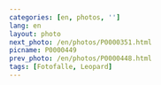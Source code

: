```yaml
---
categories: [en, photos, '']
lang: en
layout: photo
next_photo: /en/photos/P0000351.html
picname: P0000449
prev_photo: /en/photos/P0000448.html
tags: [Fotofalle, Leopard]
---
```

